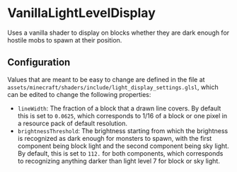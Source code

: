 # VanillaLightLevelDisplay
Uses a vanilla shader to display on blocks whether they are dark enough for hostile mobs to spawn at their position.
## Configuration
Values that are meant to be easy to change are defined in the file at `assets/minecraft/shaders/include/light_display_settings.glsl`, which can be edited to change the following properties:
* `lineWidth`: The fraction of a block that a drawn line covers. By default this is set to `0.0625`, which corresponds to 1/16 of a block or one pixel in a resource pack of default resolution.
* `brightnessThreshold`: The brightness starting from which the brightness is recognized as dark enough for monsters to spawn, with the first component being block light and the second component being sky light. By default, this is set to `112.` for both components, which corresponds to recognizing anything darker than light level 7 for block or sky light.
